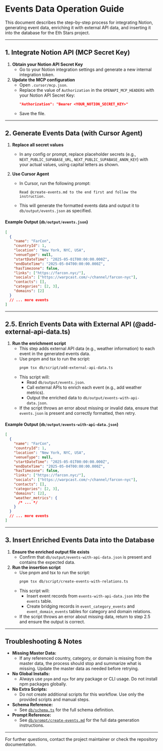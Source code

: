 # Events Data Operation Guide

This document describes the step-by-step process for integrating Notion, generating event data, enriching it with external API data, and inserting it into the database for the Eth Stars project.

---

## 1. Integrate Notion API (MCP Secret Key)

1. **Obtain your Notion API Secret Key**
   - Go to your Notion integration settings and generate a new internal integration token.
2. **Update the MCP configuration**
   - Open `.cursor/mcp.json`.
   - Replace the value of `Authorization` in the `OPENAPI_MCP_HEADERS` with your Notion API Secret Key:
     ```json
     "Authorization": "Bearer <YOUR_NOTION_SECRET_KEY>"
     ```
   - Save the file.

---

## 2. Generate Events Data (with Cursor Agent)

1. **Replace all secret values**

   - In any config or prompt, replace placeholder secrets (e.g., `NEXT_PUBLIC_SUPABASE_URL`, `NEXT_PUBLIC_SUPABASE_ANON_KEY`) with your actual values, using capital letters as shown.

2. **Use Cursor Agent**

   - In Cursor, run the following prompt:

     ```
     Read @create-events.md to the end first and follow the instruction.
     ```

   - This will generate the formatted events data and output it to `db/output/events.json` as specified.

#### Example Output (`db/output/events.json`)

```json
[
  {
    "name": "FarCon",
    "countryId": 1,
    "location": "New York, NYC, USA",
    "venueType": null,
    "startDateTime": "2025-05-01T00:00:00.000Z",
    "endDateTime": "2025-05-04T00:00:00.000Z",
    "hasTimezone": false,
    "links": ["https://farcon.nyc/"],
    "socials": ["https://warpcast.com/~/channel/farcon-nyc"],
    "contacts": [],
    "categories": [2, 3],
    "domains": [2]
  }
  // ... more events
]
```

---

## 2.5. Enrich Events Data with External API (@add-external-api-data.ts)

1. **Run the enrichment script**
   - This step adds external API data (e.g., weather information) to each event in the generated events data.
   - Use pnpm and tsx to run the script:
     ```sh
     pnpm tsx db/script/add-external-api-data.ts
     ```
   - This script will:
     - Read `db/output/events.json`.
     - Call external APIs to enrich each event (e.g., add weather metrics).
     - Output the enriched data to `db/output/events-with-api-data.json`.
   - If the script throws an error about missing or invalid data, ensure that `events.json` is present and correctly formatted, then retry.

#### Example Output (`db/output/events-with-api-data.json`)

```json
[
  {
    "name": "FarCon",
    "countryId": 1,
    "location": "New York, NYC, USA",
    "venueType": null,
    "startDateTime": "2025-05-01T00:00:00.000Z",
    "endDateTime": "2025-05-04T00:00:00.000Z",
    "hasTimezone": false,
    "links": ["https://farcon.nyc/"],
    "socials": ["https://warpcast.com/~/channel/farcon-nyc"],
    "contacts": [],
    "categories": [2, 3],
    "domains": [2],
    "weather_metrics": {
      /* ... */
    }
  }
  // ... more events
]
```

---

## 3. Insert Enriched Events Data into the Database

1. **Ensure the enriched output file exists**
   - Confirm that `db/output/events-with-api-data.json` is present and contains the expected data.
2. **Run the insertion script**
   - Use pnpm and tsx to run the script:
     ```sh
     pnpm tsx db/script/create-events-with-relations.ts
     ```
   - This script will:
     - Insert event records from `events-with-api-data.json` into the `events` table.
     - Create bridging records in `event_category_events` and `event_domain_events` tables for category and domain relations.
   - If the script throws an error about missing data, return to step 2.5 and ensure the output is correct.

---

## Troubleshooting & Notes

- **Missing Master Data:**
  - If any referenced country, category, or domain is missing from the master data, the process should stop and summarize what is missing. Update the master data as needed before retrying.
- **No Global Installs:**
  - Always use `pnpm` and `npx` for any package or CLI usage. Do not install npm packages globally.
- **No Extra Scripts:**
  - Do not create additional scripts for this workflow. Use only the provided scripts and manual steps.
- **Schema Reference:**
  - See [`db/schema.ts`](../db/schema.ts) for the full schema definition.
- **Prompt Reference:**
  - See [`db/prompt/create-events.md`](../db/prompt/create-events.md) for the full data generation instructions.

---

For further questions, contact the project maintainer or check the repository documentation.
